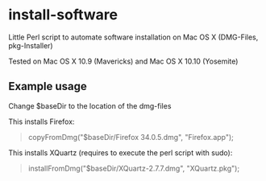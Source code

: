 install-software
================

Little Perl script to automate software installation on Mac OS X (DMG-Files, pkg-Installer)

Tested on Mac OS X 10.9 (Mavericks) and Mac OS X 10.10 (Yosemite)

## Example usage

Change $baseDir to the location of the dmg-files

This installs Firefox:

> copyFromDmg("$baseDir/Firefox 34.0.5.dmg", "Firefox.app");

This installs XQuartz (requires to execute the perl script with sudo):

> installFromDmg("$baseDir/XQuartz-2.7.7.dmg", "XQuartz.pkg");
